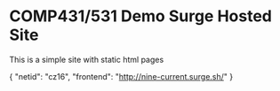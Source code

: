 # COMP431/531 Demo Surge Hosted Site

This is a simple site with static html pages

{ 
     "netid": "cz16",
  "frontend": "http://nine-current.surge.sh/"
}
